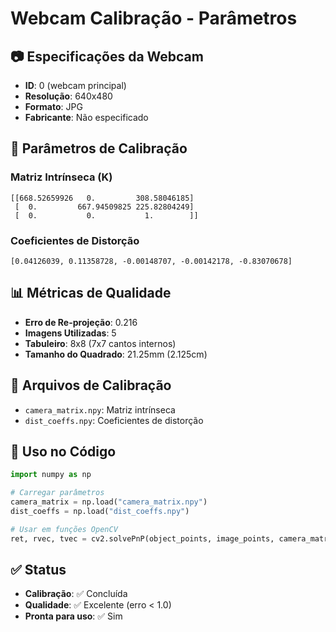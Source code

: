 # Webcam Calibração - Parâmetros

## 📷 Especificações da Webcam

- **ID**: 0 (webcam principal)
- **Resolução**: 640x480
- **Formato**: JPG
- **Fabricante**: Não especificado

## 🎯 Parâmetros de Calibração

### Matriz Intrínseca (K)
```
[[668.52659926   0.         308.58046185]
 [  0.         667.94509825 225.82804249]
 [  0.           0.           1.        ]]
```

### Coeficientes de Distorção
```
[0.04126039, 0.11358728, -0.00148707, -0.00142178, -0.83070678]
```

## 📊 Métricas de Qualidade

- **Erro de Re-projeção**: 0.216
- **Imagens Utilizadas**: 5
- **Tabuleiro**: 8x8 (7x7 cantos internos)
- **Tamanho do Quadrado**: 21.25mm (2.125cm)

## 💾 Arquivos de Calibração

- `camera_matrix.npy`: Matriz intrínseca
- `dist_coeffs.npy`: Coeficientes de distorção

## 🔧 Uso no Código

```python
import numpy as np

# Carregar parâmetros
camera_matrix = np.load("camera_matrix.npy")
dist_coeffs = np.load("dist_coeffs.npy")

# Usar em funções OpenCV
ret, rvec, tvec = cv2.solvePnP(object_points, image_points, camera_matrix, dist_coeffs)
```

## ✅ Status

- **Calibração**: ✅ Concluída
- **Qualidade**: ✅ Excelente (erro < 1.0)
- **Pronta para uso**: ✅ Sim 